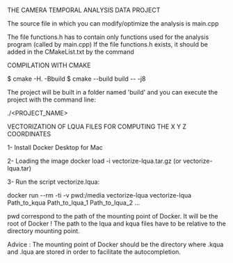 THE CAMERA TEMPORAL ANALYSIS DATA PROJECT

The source file in which you can modify/optimize the analysis is main.cpp

The file functions.h has to contain only functions used for the analysis program (called by main.cpp)
If the file functions.h exists, it should be added in the CMakeList.txt by the command

COMPILATION WITH CMAKE

$ cmake -H. -Bbuild
$ cmake --build build -- -j8

The project will be built in a folder named 'build' and you can execute the project with the command line:

./<PROJECT_NAME>

VECTORIZATION OF LQUA FILES FOR COMPUTING THE X Y Z COORDINATES

1- Install Docker Desktop for Mac

2- Loading the image
docker load -i vectorize-lqua.tar.gz (or vectorize-lqua.tar)

3- Run the script vectorize.lqua:

docker run --rm -ti -v pwd:/media vectorize-lqua vectorize-lqua Path_to_kqua Path_to_lqua_1 Path_to_lqua_2 ...

pwd correspond to the path of the mounting point of Docker. It will be the root of Docker ! The path to the lqua and kqua files have to be relative to the directory mounting point.

Advice : The mounting point of Docker should be the directory where .kqua and .lqua are stored in order to facilitate the autocompletion.
